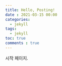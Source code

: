 ```yaml
---
title: Hello, Posting!
date : 2021-03-15 00:00
categories:
  - jekyll  
tags: 
  - jekyll
toc: true
comments : true
---
```


시작 페이지.